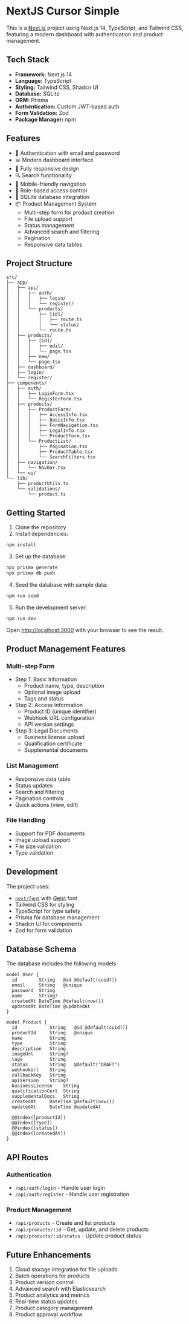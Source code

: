 # NextJS Cursor Simple

This is a [Next.js](https://nextjs.org) project using Next.js 14, TypeScript, and Tailwind CSS, featuring a modern dashboard with authentication and product management.

## Tech Stack

- **Framework:** Next.js 14
- **Language:** TypeScript
- **Styling:** Tailwind CSS, Shadcn UI
- **Database:** SQLite
- **ORM:** Prisma
- **Authentication:** Custom JWT-based auth
- **Form Validation:** Zod
- **Package Manager:** npm

## Features

- 🔐 Authentication with email and password
- 📊 Modern dashboard interface
- 🎨 Fully responsive design
- 🔍 Search functionality
- 📱 Mobile-friendly navigation
- 🎯 Role-based access control
- 💾 SQLite database integration
- 📦 Product Management System
  - Multi-step form for product creation
  - File upload support
  - Status management
  - Advanced search and filtering
  - Pagination
  - Responsive data tables

## Project Structure

```
src/
├── app/
│   ├── api/
│   │   ├── auth/
│   │   │   ├── login/
│   │   │   └── register/
│   │   └── products/
│   │       ├── [id]/
│   │       │   ├── route.ts
│   │       │   └── status/
│   │       └── route.ts
│   ├── products/
│   │   ├── [id]/
│   │   │   ├── edit/
│   │   │   └── page.tsx
│   │   ├── new/
│   │   └── page.tsx
│   ├── dashboard/
│   ├── login/
│   └── register/
├── components/
│   ├── auth/
│   │   ├── LoginForm.tsx
│   │   └── RegisterForm.tsx
│   ├── products/
│   │   ├── ProductForm/
│   │   │   ├── AccessInfo.tsx
│   │   │   ├── BasicInfo.tsx
│   │   │   ├── FormNavigation.tsx
│   │   │   ├── LegalInfo.tsx
│   │   │   └── ProductForm.tsx
│   │   └── ProductList/
│   │       ├── Pagination.tsx
│   │       ├── ProductTable.tsx
│   │       └── SearchFilters.tsx
│   ├── navigation/
│   │   └── NavBar.tsx
│   └── ui/
└── lib/
    ├── productUtils.ts
    └── validations/
        └── product.ts
```

## Getting Started

1. Clone the repository
2. Install dependencies:
```bash
npm install
```

3. Set up the database:
```bash
npx prisma generate
npx prisma db push
```

4. Seed the database with sample data:
```bash
npm run seed
```

5. Run the development server:
```bash
npm run dev
```

Open [http://localhost:3000](http://localhost:3000) with your browser to see the result.

## Product Management Features

### Multi-step Form
- Step 1: Basic Information
  - Product name, type, description
  - Optional image upload
  - Tags and status
- Step 2: Access Information
  - Product ID (unique identifier)
  - Webhook URL configuration
  - API version settings
- Step 3: Legal Documents
  - Business license upload
  - Qualification certificate
  - Supplemental documents

### List Management
- Responsive data table
- Status updates
- Search and filtering
- Pagination controls
- Quick actions (view, edit)

### File Handling
- Support for PDF documents
- Image upload support
- File size validation
- Type validation

## Development

The project uses:
- [`next/font`](https://nextjs.org/docs/app/building-your-application/optimizing/fonts) with [Geist](https://vercel.com/font) font
- Tailwind CSS for styling
- TypeScript for type safety
- Prisma for database management
- Shadcn UI for components
- Zod for form validation

## Database Schema

The database includes the following models:

```prisma
model User {
  id        String   @id @default(cuid())
  email     String   @unique
  password  String
  name      String?
  createdAt DateTime @default(now())
  updatedAt DateTime @updatedAt
}

model Product {
  id            String   @id @default(cuid())
  productId     String   @unique
  name          String
  type          String
  description   String
  imageUrl      String?
  tags          String
  status        String   @default("DRAFT")
  webhookUrl    String
  callbackKey   String
  apiVersion    String?
  businessLicense    String
  qualificationCert  String
  supplementalDocs   String
  createdAt     DateTime @default(now())
  updatedAt     DateTime @updatedAt

  @@index([productId])
  @@index([type])
  @@index([status])
  @@index([createdAt])
}
```

## API Routes

### Authentication
- `/api/auth/login` - Handle user login
- `/api/auth/register` - Handle user registration

### Product Management
- `/api/products` - Create and list products
- `/api/products/:id` - Get, update, and delete products
- `/api/products/:id/status` - Update product status

## Future Enhancements

1. Cloud storage integration for file uploads
2. Batch operations for products
3. Product version control
4. Advanced search with Elasticsearch
5. Product analytics and metrics
6. Real-time status updates
7. Product category management
8. Product approval workflow

